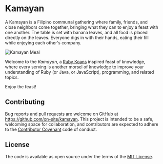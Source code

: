 # Kamayan

A Kamayan is a Filipino communal gathering where family, friends, and close
neighbors come together, bringing what they can to enjoy a feast with one
another. The table is set with banana leaves, and all food is placed directly on
the leaves. Everyone digs in with their hands, eating their fill while enjoying
each other's company.

![Kamayan Meal](/kamayan.jpg?raw=true)

Welcome to the *Kamayan*, a [Ruby Koans](http://rubykoans.com/) inspired feast
of knowledge, where every serving is another morsel of knowledge to improve your
understanding of Ruby (or Java, or JavaScript), programming, and related topics.

Enjoy the feast!

## Contributing

Bug reports and pull requests are welcome on GitHub at
https://github.com/on-site/kamayan. This project is intended to be a safe,
welcoming space for collaboration, and contributors are expected to adhere to
the [Contributor Covenant](CODE_OF_CONDUCT.md) code of conduct.

## License

The code is available as open source under the terms of the
[MIT License](http://opensource.org/licenses/MIT).
